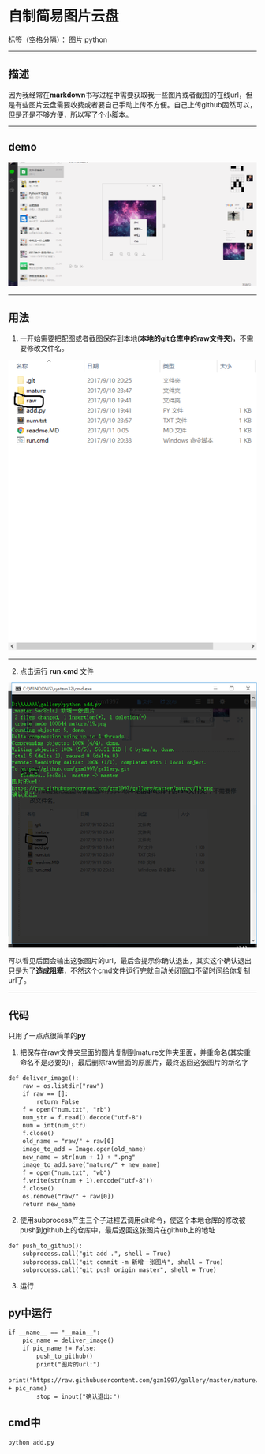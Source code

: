 # 自制简易图片云盘

标签（空格分隔）： 图片 python


----------

## 描述 ##

因为我经常在**markdown**书写过程中需要获取我一些图片或者截图的在线url，但是有些图片云盘需要收费或者要自己手动上传不方便。自己上传github固然可以，但是还是不够方便，所以写了个小脚本。

----------


## demo ##

![demo][1]


----------

## 用法 ##

 1. 一开始需要把配图或者截图保存到本地(**本地的git仓库中的raw文件夹**)，不需要修改文件名。

![文件结构][2]


----------


 2. 点击运行 **run.cmd** 文件

![run.cmd][3] 

可以看见后面会输出这张图片的url，最后会提示你确认退出，其实这个确认退出只是为了**造成阻塞**，不然这个cmd文件运行完就自动关闭窗口不留时间给你复制url了。


----------
## 代码 ##

只用了一点点很简单的**py**

 1. 把保存在raw文件夹里面的图片复制到mature文件夹里面，并重命名(其实重命名不是必要的)，最后删除raw里面的原图片，最终返回这张图片的新名字
```
def deliver_image():
	raw = os.listdir("raw")
	if raw == []:
		return False
	f = open("num.txt", "rb")
	num_str = f.read().decode("utf-8")
	num = int(num_str)
	f.close()
	old_name = "raw/" + raw[0]
	image_to_add = Image.open(old_name)
	new_name = str(num + 1) + ".png"
	image_to_add.save("mature/" + new_name)
	f = open("num.txt", "wb")
	f.write(str(num + 1).encode("utf-8"))
	f.close()
	os.remove("raw/" + raw[0])
	return new_name
```
 2. 使用subprocess产生三个子进程去调用git命令，使这个本地仓库的修改被push到github上的仓库中，最后返回这张图片在github上的地址

```
def push_to_github():
	subprocess.call("git add .", shell = True)
	subprocess.call("git commit -m 新增一张图片", shell = True)
	subprocess.call("git push origin master", shell = True)
```

 3. 运行
## py中运行 ##
```
if __name__ == "__main__":
	pic_name = deliver_image()
	if pic_name != False:
		push_to_github()
		print("图片的url:")
		print("https://raw.githubusercontent.com/gzm1997/gallery/master/mature/" + pic_name)
		stop = input("确认退出:")
```
## cmd中 ##
```
python add.py
```
  [1]: https://raw.githubusercontent.com/gzm1997/gallery/master/mature/demo.gif
  [2]: https://raw.githubusercontent.com/gzm1997/gallery/master/mature/18.png
  [3]: https://raw.githubusercontent.com/gzm1997/gallery/master/mature/20.png